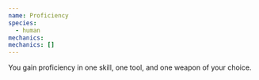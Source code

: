 ```yaml
---
name: Proficiency
species:
  - human
mechanics:
mechanics: []
---
```

You gain proficiency in one skill, one tool, and one weapon of your choice.
